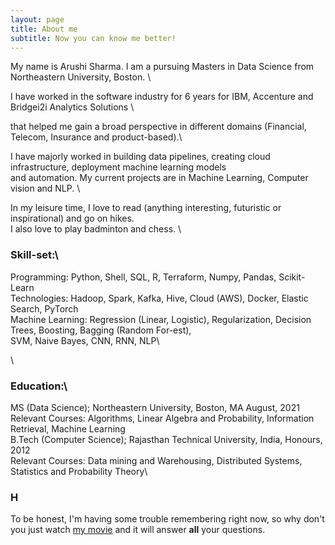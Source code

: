 ```yaml
---
layout: page
title: About me
subtitle: Now you can know me better!
---
```


My name is Arushi Sharma. I am a pursuing Masters in Data Science from Northeastern University, Boston. \ 

I have worked in the software industry for 6 years for IBM, Accenture and Bridgei2i Analytics Solutions \ 

that helped me gain a broad perspective in different domains (Financial, Telecom, Insurance and product-based).\   

I have majorly worked in building data pipelines, creating cloud infrastructure, deployment machine learning models \
and automation. My current projects are in Machine Learning, Computer vision and NLP. \

In my leisure time, I love to read (anything interesting, futuristic or inspirational) and go on hikes.\
 I also love to play badminton and chess. \  
   
    
      
      


### Skill-set:\
Programming: Python, Shell, SQL, R, Terraform, Numpy, Pandas, Scikit-Learn\
Technologies: Hadoop, Spark, Kafka, Hive, Cloud (AWS), Docker, Elastic Search, PyTorch\
Machine Learning: Regression (Linear, Logistic), Regularization, Decision Trees, Boosting, Bagging (Random For-est),\
 					SVM, Naive Bayes, CNN, RNN, NLP\

\
  
  
### Education:\
MS (Data Science); Northeastern University, Boston, MA August, 2021 \
	Relevant Courses: Algorithms, Linear Algebra and Probability, Information Retrieval, Machine Learning\
B.Tech (Computer Science); Rajasthan Technical University, India, Honours, 2012\
	Relevant Courses: Data mining and Warehousing, Distributed Systems, Statistics and Probability Theory\

  
  
### H

To be honest, I'm having some trouble remembering right now, so why don't you just watch [my movie](https://en.wikipedia.org/wiki/The_Princess_Bride_%28film%29) and it will answer **all** your questions.
